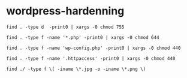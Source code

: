 # wordpress-hardenning

```
find . -type d  -print0 | xargs -0 chmod 755
```

```
find . -type f -name '*.php' -print0 | xargs -0 chmod 644
```

```
find . -type f -name 'wp-config.php' -print0 | xargs -0 chmod 440
```

```
find . -type f -name '.httpaccess' -print0 | xargs -0 chmod 440
```

```
find ./ -type f \( -iname \*.jpg -o -iname \*.png \)
```
